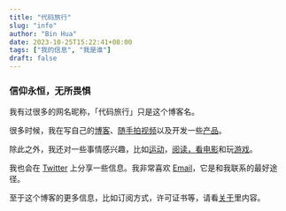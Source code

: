 ```yaml
---
title: "代码旅行"
slug: "info"
author: "Bin Hua"
date: 2023-10-25T15:22:41+08:00
tags: ["我的信息", "我是谁"]
draft: false
---
```


### 信仰永恒，无所畏惧

我有过很多的网名昵称，「代码旅行」只是这个博客名。

很多时候，我在写自己的[博客](/blog)、[随手拍视频](https://www.youtube.com/@tourcoder)以及开发一些[产品](https://www.producthunt.com/@tourcoder)。

除此之外，我还对一些事情感兴趣，比如[运动](/)，[阅读，看电影](/booklist)和玩[游戏](/)。

我也会在 [Twitter](https://twitter.com/tourcoder) 上分享一些信息。我非常喜欢 [Email](mailto:code@tourcoder.com)，它是和我联系的最好途径。

至于这个博客的更多信息，比如订阅方式，许可证书等，请看[关于](/about)里内容。